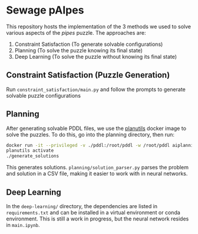 # Sewage pAIpes

This repository hosts the implementation of the 3 methods we used to solve various aspects of the _pipes_ puzzle. The approaches are:

1. Constraint Satisfaction (To generate solvable configurations)
2. Planning (To solve the puzzle knowing its final state)
3. Deep Learning (To solve the puzzle without knowing its final state)

## Constraint Satisfaction (Puzzle Generation)

Run `constraint_satisfaction/main.py` and follow the prompts to generate solvable puzzle configurations

## Planning

After generating solvable PDDL files, we use the [planutils](https://github.com/AI-Planning/planutils) docker image to
solve the puzzles. To do this, go into the planning directory, then run:

```bash
docker run -it --privileged -v ./pddl:/root/pddl -w /root/pddl aiplanning/planutils:latest bash
planutils activate
./generate_solutions
```

This generates solutions. `planning/solution_parser.py` parses the problem and solution in a CSV file, making it easier to work
with in neural networks.

## Deep Learning

In the `deep-learning/` directory, the dependencies are listed in `requirements.txt` and can be installed in a virtual environment or conda environment. This is still a work in progress, but the neural network resides in `main.ipynb`.
